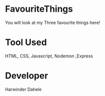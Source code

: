 # FavouriteThings

You will look at my Three favourite things here!

# Tool Used

HTML, CSS, Javascript, Nodemon ,Express

# Developer
Harwinder Dahele
